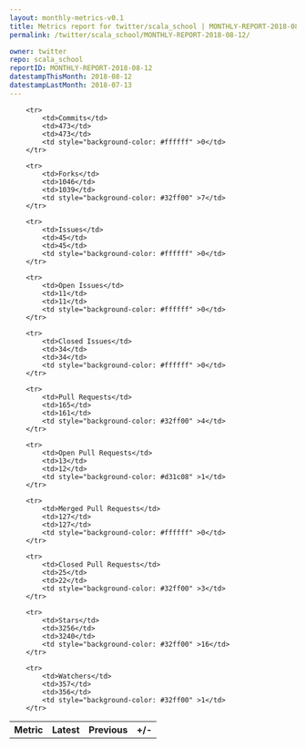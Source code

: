```yaml
---
layout: monthly-metrics-v0.1
title: Metrics report for twitter/scala_school | MONTHLY-REPORT-2018-08-12 | 2018-08-12
permalink: /twitter/scala_school/MONTHLY-REPORT-2018-08-12/

owner: twitter
repo: scala_school
reportID: MONTHLY-REPORT-2018-08-12
datestampThisMonth: 2018-08-12
datestampLastMonth: 2018-07-13
---
```



<table style="width: 100%;">
    <tr>
        <th>Metric</th>
        <th>Latest</th>
        <th>Previous</th>
        <th>+/-</th>
    </tr>

        <tr>
            <td>Commits</td>
            <td>473</td>
            <td>473</td>
            <td style="background-color: #ffffff" >0</td>
        </tr>
        
        <tr>
            <td>Forks</td>
            <td>1046</td>
            <td>1039</td>
            <td style="background-color: #32ff00" >7</td>
        </tr>
        
        <tr>
            <td>Issues</td>
            <td>45</td>
            <td>45</td>
            <td style="background-color: #ffffff" >0</td>
        </tr>
        
        <tr>
            <td>Open Issues</td>
            <td>11</td>
            <td>11</td>
            <td style="background-color: #ffffff" >0</td>
        </tr>
        
        <tr>
            <td>Closed Issues</td>
            <td>34</td>
            <td>34</td>
            <td style="background-color: #ffffff" >0</td>
        </tr>
        
        <tr>
            <td>Pull Requests</td>
            <td>165</td>
            <td>161</td>
            <td style="background-color: #32ff00" >4</td>
        </tr>
        
        <tr>
            <td>Open Pull Requests</td>
            <td>13</td>
            <td>12</td>
            <td style="background-color: #d31c08" >1</td>
        </tr>
        
        <tr>
            <td>Merged Pull Requests</td>
            <td>127</td>
            <td>127</td>
            <td style="background-color: #ffffff" >0</td>
        </tr>
        
        <tr>
            <td>Closed Pull Requests</td>
            <td>25</td>
            <td>22</td>
            <td style="background-color: #32ff00" >3</td>
        </tr>
        
        <tr>
            <td>Stars</td>
            <td>3256</td>
            <td>3240</td>
            <td style="background-color: #32ff00" >16</td>
        </tr>
        
        <tr>
            <td>Watchers</td>
            <td>357</td>
            <td>356</td>
            <td style="background-color: #32ff00" >1</td>
        </tr>
        
</table>
